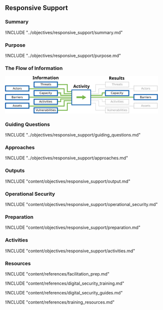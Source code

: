 ## Responsive Support

### Summary
!INCLUDE "../objectives/responsive_support/summary.md"

### Purpose
!INCLUDE "../objectives/responsive_support/purpose.md"

### The Flow of Information
![Responsive Support Information Flow](content/images/info_flows/responsive_support.svg)

### Guiding Questions
!INCLUDE "../objectives/responsive_support/guiding_questions.md"

### Approaches
!INCLUDE "../objectives/responsive_support/approaches.md"

### Outputs
!INCLUDE "content/objectives/responsive_support/output.md"

### Operational Security
!INCLUDE "content/objectives/responsive_support/operational_security.md"

### Preparation
!INCLUDE "content/objectives/responsive_support/preparation.md"

### Activities
!INCLUDE "content/objectives/responsive_support/activities.md"

### Resources
<div class="greybox">

!INCLUDE "content/references/facilitation_prep.md"

!INCLUDE "content/references/digital_security_training.md"

!INCLUDE "content/references/digital_security_guides.md"

!INCLUDE "content/references/training_resources.md"

</div>

